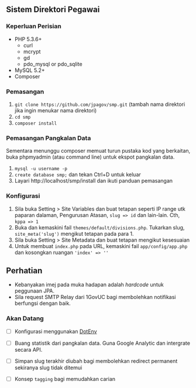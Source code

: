 ## Sistem Direktori Pegawai

### Keperluan Perisian

- PHP 5.3.6+
    - curl
    - mcrypt
    - gd
    - pdo\_mysql or pdo\_sqlite
- MySQL 5.2+
- Composer

### Pemasangan

1. `git clone https://github.com/jpagov/smp.git` (tambah nama direktori jika ingin menukar nama direktori)
2. `cd smp`
3. `composer install`

### Pemasangan Pangkalan Data

Sementara menunggu composer memuat turun pustaka kod yang berkaitan, 
buka phpmyadmin (atau command line) untuk ekspot pangkalan data.

1. `mysql -u username -p`
2. `create database smp;` dan tekan Ctrl+D untuk keluar
2. Layari http://localhost/smp/install dan ikuti panduan pemasangan

### Konfigurasi

1. Sila buka Setting > Site Variables dan buat tetapan seperti IP range utk paparan dalaman, Pengurusan Atasan, `slug => id` dan lain-lain. Cth, `kppa => 1`
2. Buka dan kemaskini fail `themes/default/divisions.php`. Tukarkan slug, `site_meta('slug')` mengikut tetapan pada para 1.
3. Sila buka Setting > Site Metadata dan buat tetapan mengikut kesesuaian
4. Untuk membuat `index.php` pada URL, kemaskini fail `app/config/app.php` dan kosongkan ruangan `'index' => ''`

## Perhatian
* Kebanyakan imej pada muka hadapan adalah _hardcode_ untuk peggunaan JPA.
* Sila request SMTP Relay dari 1GovUC bagi membolehkan notifikasi berfungsi dengan baik.

### Akan Datang

* [ ] Konfigurasi menggunakan [DotEnv](https://github.com/vlucas/phpdotenv)
* [ ] Buang statistik dari pangkalan data. Guna Google Analytic dan intergrate secara API.
* [ ] Simpan slug terakhir diubah bagi membolehkan redirect permanent sekiranya slug tidak ditemui
* [ ] Konsep `tagging` bagi memudahkan carian


